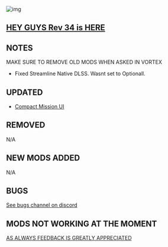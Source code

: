 ![img](https://s11.gifyu.com/images/SgCoI.png)

## [HEY GUYS Rev 34 is HERE](https://)

## NOTES

MAKE SURE TO REMOVE OLD MODS WHEN ASKED IN VORTEX

- Fixed Streamline Native DLSS. Wasnt set to Optionall.

## UPDATED

- [Compact Mission UI](https://www.nexusmods.com/starfield/mods/682)

## REMOVED

N/A


## NEW MODS ADDED

N/A

## BUGS

[See bugs channel on discord](https://discord.gg/xZNztPjA2u)

## MODS NOT WORKING AT THE MOMENT



[AS ALWAYS FEEDBACK IS GREATLY APPRECIATED](https://)
